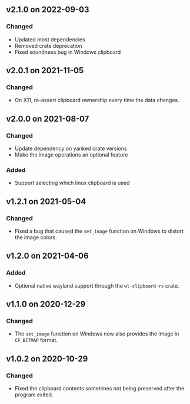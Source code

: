 ## v2.1.0 on 2022-09-03

### Changed
- Updated most dependencies
- Removed crate deprecation
- Fixed soundness bug in Windows clipboard

## v2.0.1 on 2021-11-05

### Changed
- On X11, re-assert clipboard ownership every time the data changes.

## v2.0.0 on 2021-08-07

### Changed
- Update dependency on yanked crate versions
- Make the image operations an optional feature

### Added
- Support selecting which linux clipboard is used

## v1.2.1 on 2021-05-04

### Changed
- Fixed a bug that caused the `set_image` function on Windows to distort the image colors.

## v1.2.0 on 2021-04-06

### Added

- Optional native wayland support through the `wl-clipboard-rs` crate.

## v1.1.0 on 2020-12-29

### Changed
- The `set_image` function on Windows now also provides the image in `CF_BITMAP` format.

## v1.0.2 on 2020-10-29

### Changed
- Fixed the clipboard contents sometimes not being preserved after the program exited.
